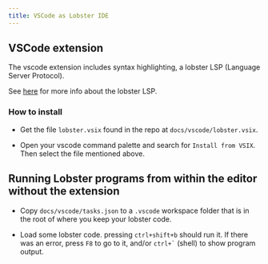 ```yaml
---
title: VSCode as Lobster IDE
---
```


VSCode extension
-------------------
The vscode extension includes syntax highlighting, 
a lobster LSP (Language Server Protocol).

See [here](lsp.html) for more info about the lobster LSP.

### How to install
-  Get the file `lobster.vsix` found in the repo at `docs/vscode/lobster.vsix`.

-  Open your vscode command palette and search for `Install from VSIX`. Then select the file mentioned above.


Running Lobster programs from within the editor without the extension
-----------------------------------------------

-   Copy `docs/vscode/tasks.json` to a `.vscode` workspace folder that
    is in the root of where you keep your lobster code.

-   Load some lobster code. pressing `ctrl+shift+b` should run it. If there was
    an error, press `F8` to go to it, and/or `` ctrl+` `` (shell) to show
    program output.